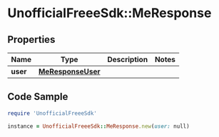 # UnofficialFreeeSdk::MeResponse

## Properties

Name | Type | Description | Notes
------------ | ------------- | ------------- | -------------
**user** | [**MeResponseUser**](MeResponseUser.md) |  | 

## Code Sample

```ruby
require 'UnofficialFreeeSdk'

instance = UnofficialFreeeSdk::MeResponse.new(user: null)
```


